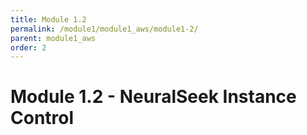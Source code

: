 ```yaml
---
title: Module 1.2
permalink: /module1/module1_aws/module1-2/
parent: module1_aws
order: 2
---
```


# Module 1.2 - NeuralSeek Instance Control

